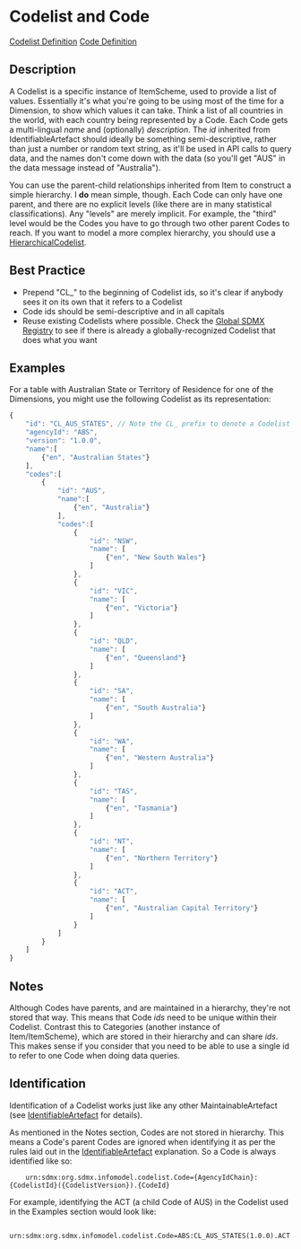 # Codelist and Code
[Codelist Definition](../../information_model/Codelist/Codelist.md) [Code Definition](../../information_model/Codelist/Code.md)

## Description

A Codelist is a specific instance of ItemScheme, used to provide a list of values. Essentially it's what you're going to be using most of the time for a Dimension, to show which values it can take. Think a list of all countries in the world, with each country being represented by a Code. Each Code gets a multi-lingual *name* and (optionally) *description*. The *id* inherited from IdentifiableArtefact should ideally be something semi-descriptive, rather than just a number or random text string, as it'll be used in API calls to query data, and the names don't come down with the data (so you'll get "AUS" in the data message instead of "Australia").

You can use the parent-child relationships inherited from Item to construct a simple hierarchy. I **do** mean simple, though. Each Code can only have one parent, and there are no explicit levels (like there are in many statistical classifications). Any "levels" are merely implicit. For example, the "third" level would be the Codes you have to go through two other parent Codes to reach. If you want to model a more complex hierarchy, you should use a [HierarchicalCodelist](../../information_model/Codelist/HierarchichalCodelist.md).

## Best Practice

- Prepend "CL_" to the beginning of Codelist ids, so it's clear if anybody sees it on its own that it refers to a Codelist
- Code ids should be semi-descriptive and in all capitals
- Reuse existing Codelists where possible. Check the [Global SDMX Registry](https://registry.sdmx.org) to see if there is already a globally-recognized Codelist that does what you want

## Examples

For a table with Australian State or Territory of Residence for one of the Dimensions, you might use the following Codelist as its representation:
```javascript
{
    "id": "CL_AUS_STATES", // Note the CL_ prefix to denote a Codelist
    "agencyId": "ABS",
    "version": "1.0.0",
    "name":[
        {"en", "Australian States"}
    ],
    "codes":[
        {
            "id": "AUS",
            "name":[
                {"en", "Australia"}
            ],
            "codes":[
                {
                    "id": "NSW",
                    "name": [
                        {"en", "New South Wales"}
                    ]
                },
                {
                    "id": "VIC",
                    "name": [
                        {"en", "Victoria"}
                    ]
                },
                {
                    "id": "QLD",
                    "name": [
                        {"en", "Queensland"}
                    ]
                },
                {
                    "id": "SA",
                    "name": [
                        {"en", "South Australia"}
                    ]
                },
                {
                    "id": "WA",
                    "name": [
                        {"en", "Western Australia"}
                    ]
                },
                {
                    "id": "TAS",
                    "name": [
                        {"en", "Tasmania"}
                    ]
                },
                {
                    "id": "NT",
                    "name": [
                        {"en", "Northern Territory"}
                    ]
                },
                {
                    "id": "ACT",
                    "name": [
                        {"en", "Australian Capital Territory"}
                    ]
                }
            ]
        }
    ]
}
```

## Notes

Although Codes have parents, and are maintained in a hierarchy, they're not stored that way. This means that Code *ids* need to be unique within their Codelist. Contrast this to Categories (another instance of Item/ItemScheme), which are stored in their hierarchy and can share *ids*. This makes sense if you consider that you need to be able to use a single id to refer to one Code when doing data queries.

## Identification

Identification of a Codelist works just like any other MaintainableArtefact (see [IdentifiableArtefact](../Base/IdentifiableArtefact.md) for details).

As mentioned in the Notes section, Codes are not stored in hierarchy. This means a Code's parent Codes are ignored when identifying it as per the rules laid out in the [IdentifiableArtefact](../Base/IdentifiableArtefact.md) explanation. So a Code is always identified like so:
```
    urn:sdmx:org.sdmx.infomodel.codelist.Code={AgencyIdChain}:{CodelistId}({CodelistVersion}).{CodeId}
```

For example, identifying the ACT (a child Code of AUS) in the Codelist used in the Examples section would look like:
```
    urn:sdmx:org.sdmx.infomodel.codelist.Code=ABS:CL_AUS_STATES(1.0.0).ACT
```